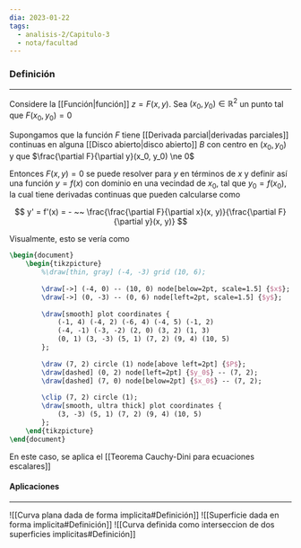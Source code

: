 ```yaml
---
dia: 2023-01-22
tags:
  - analisis-2/Capitulo-3
  - nota/facultad
---
```

### Definición
---
Considere la [[Función|función]] $z = F(x, y)$. Sea $(x_0, y_0) \in \mathbb{R}^2$ un punto tal que $F(x_0, y_0) = 0$

Supongamos que la función $F$ tiene [[Derivada parcial|derivadas parciales]] continuas en alguna [[Disco abierto|disco abierto]] $B$ con centro en $(x_0, y_0)$ y que $\frac{\partial F}{\partial y}(x_0, y_0) \ne 0$ 

Entonces $F(x, y) = 0$ se puede resolver para $y$ en términos de $x$ y definir así una función $y = f(x)$ con dominio en una vecindad de $x_0$, tal que $y_0 = f(x_0)$, la cual tiene derivadas continuas que pueden calcularse como

$$ y' = f'(x) = - ~~ \frac{\frac{\partial F}{\partial x}(x, y)}{\frac{\partial F}{\partial y}(x, y)} $$

Visualmente, esto se vería como 

```tikz
\begin{document} 
	\begin{tikzpicture}
		%\draw[thin, gray] (-4, -3) grid (10, 6);
		
		\draw[->] (-4, 0) -- (10, 0) node[below=2pt, scale=1.5] {$x$};
		\draw[->] (0, -3) -- (0, 6) node[left=2pt, scale=1.5] {$y$};
			
		\draw[smooth] plot coordinates {
			(-1, 4) (-4, 2) (-6, 4) (-4, 5) (-1, 2)
			(-4, -1) (-3, -2) (2, 0) (3, 2) (1, 3) 
			(0, 1) (3, -3) (5, 1) (7, 2) (9, 4) (10, 5) 
		};
		
		\draw (7, 2) circle (1) node[above left=2pt] {$P$};
		\draw[dashed] (0, 2) node[left=2pt] {$y_0$} -- (7, 2);
		\draw[dashed] (7, 0) node[below=2pt] {$x_0$} -- (7, 2);
		
		\clip (7, 2) circle (1);
		\draw[smooth, ultra thick] plot coordinates {
			(3, -3) (5, 1) (7, 2) (9, 4) (10, 5)
		};
	\end{tikzpicture}
\end{document}
```

En este caso, se aplica el [[Teorema Cauchy-Dini para ecuaciones escalares]]

#### Aplicaciones
---
![[Curva plana dada de forma implicita#Definición]] ![[Superficie dada en forma implicita#Definición]] ![[Curva definida como interseccion de dos superficies implicitas#Definición]]